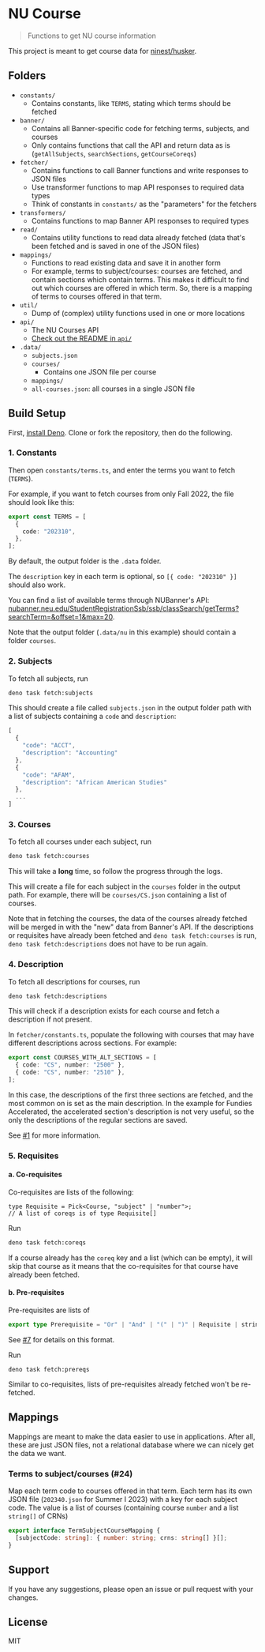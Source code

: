 # NU Course

> Functions to get NU course information

This project is meant to get course data for [ninest/husker](https://github.com/ninest/husker).

## Folders

- `constants/`
  - Contains constants, like `TERMS`, stating which terms should be fetched
- `banner/`
  - Contains all Banner-specific code for fetching terms, subjects, and courses
  - Only contains functions that call the API and return data as is (`getAllSubjects`, `searchSections`, `getCourseCoreqs`)
- `fetcher/`
  - Contains functions to call Banner functions and write responses to JSON files
  - Use transformer functions to map API responses to required data types
  - Think of constants in `constants/` as the "parameters" for the fetchers
- `transformers/`
  - Contains functions to map Banner API responses to required types
- `read/`
  - Contains utility functions to read data already fetched (data that's been
    fetched and is saved in one of the JSON files)
- `mappings/`
  - Functions to read existing data and save it in another form
  - For example, terms to subject/courses: courses are fetched, and contain sections which contain terms. This makes it difficult to find out which courses are offered in which term. So, there is a mapping of terms to courses offered in that term.
- `util/`
  - Dump of (complex) utility functions used in one or more locations
- `api/`
  - The NU Courses API
  - [Check out the README in `api/`](./api/README.md)
- `.data/`
  - `subjects.json`
  - `courses/`
    - Contains one JSON file per course
  - `mappings/`
  - `all-courses.json`: all courses in a single JSON file

## Build Setup

First, [install Deno](https://deno.land/manual/getting_started/installation). Clone or fork the repository, then do the following.

### 1. Constants

Then open `constants/terms.ts`, and enter the terms you want to fetch (`TERMS`).

For example, if you want to fetch courses from only Fall 2022, the file should look like this:

```ts
export const TERMS = [
  {
    code: "202310",
  },
];
```

By default, the output folder is the `.data` folder.

The `description` key in each term is optional, so `[{ code: "202310" }]` should also work.

You can find a list of available terms through NUBanner's API: [nubanner.neu.edu/StudentRegistrationSsb/ssb/classSearch/getTerms?searchTerm=&offset=1&max=20](https://nubanner.neu.edu/StudentRegistrationSsb/ssb/classSearch/getTerms?searchTerm=&offset=1&max=20).

Note that the output folder (`.data/nu` in this example) should contain a folder `courses`.

### 2. Subjects

To fetch all subjects, run

```bash
deno task fetch:subjects
```

This should create a file called `subjects.json` in the output folder path with a list of subjects containing a `code` and `description`:

```ts
[
  {
    "code": "ACCT",
    "description": "Accounting"
  },
  {
    "code": "AFAM",
    "description": "African American Studies"
  },
  ...
]
```

### 3. Courses

To fetch all courses under each subject, run

```bash
deno task fetch:courses
```

This will take a **long** time, so follow the progress through the logs.

This will create a file for each subject in the `courses` folder in the output path. For example, there will be `courses/CS.json` containing a list of courses.

Note that in fetching the courses, the data of the courses already fetched will be merged in with the "new" data from Banner's API. If the descriptions or requisites have already been fetched and `deno task fetch:courses` is run, `deno task fetch:descriptions` does not have to be run again.

### 4. Description

To fetch all descriptions for courses, run

```bash
deno task fetch:descriptions
```

This will check if a description exists for each course and fetch a description if not present.

In `fetcher/constants.ts`, populate the following with courses that may have different descriptions across sections. For example:

```ts
export const COURSES_WITH_ALT_SECTIONS = [
  { code: "CS", number: "2500" },
  { code: "CS", number: "2510" },
];
```

In this case, the descriptions of the first three sections are fetched, and the most common on is set as the main description. In the example for Fundies Accelerated, the accelerated section's description is not very useful, so the only the descriptions of the regular sections are saved.

See [#1](https://github.com/ninest/nu-courses/issues/1) for more information.

### 5. Requisites

#### a. Co-requisites

Co-requisites are lists of the following:

```tsx
type Requisite = Pick<Course, "subject" | "number">;
// A list of coreqs is of type Requisite[]
```

Run

```bash
deno task fetch:coreqs
```

If a course already has the `coreq` key and a list (which can be empty), it will skip that course as it means that the co-requisites for that course have already been fetched.

#### b. Pre-requisites

Pre-requisites are lists of

```ts
export type Prerequisite = "Or" | "And" | "(" | ")" | Requisite | string;
```

See [#7](https://github.com/ninest/nu-courses/issues/7) for details on this format.

Run

```
deno task fetch:prereqs
```

Similar to co-requisites, lists of pre-requisites already fetched won't be re-fetched.

## Mappings

Mappings are meant to make the data easier to use in applications. After all, these are just JSON files, not a relational database where we can nicely get the data we want.

### Terms to subject/courses (#24)

Map each term code to courses offered in that term. Each term has its own JSON file (`202340.json` for Summer I 2023) with a key for each subject code. The value is a list of courses (containing course `number` and a list `string[]` of CRNs)

```ts
export interface TermSubjectCourseMapping {
  [subjectCode: string]: { number: string; crns: string[] }[];
}
```

## Support

If you have any suggestions, please open an issue or pull request with your changes.

## License

MIT
